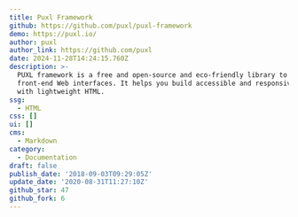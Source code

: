 ```yaml
---
title: Puxl Framework
github: https://github.com/puxl/puxl-framework
demo: https://puxl.io/
author: puxl
author_link: https://github.com/puxl
date: 2024-11-28T14:24:15.760Z
description: >-
  PUXL framework is a free and open-source and eco-friendly library to create
  front-end Web interfaces. It helps you build accessible and responsive sites
  with lightweight HTML.
ssg:
  - HTML
css: []
ui: []
cms:
  - Markdown
category:
  - Documentation
draft: false
publish_date: '2018-09-03T09:29:05Z'
update_date: '2020-08-31T11:27:10Z'
github_star: 47
github_fork: 6
---
```

